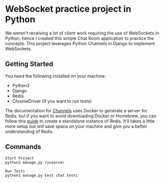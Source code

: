 # WebSocket practice project in Python

We weren't receiving a lot of client work requiring the use of WebSockets in Python, hence I created this simple Chat Room application
to practice the concepts.  This project leverages Python Channels in Django to implement WebSockets. 

## Getting Started

You need the following installed on your machine:

 - Python3
 - Django
 - Redis
 - ChromeDriver (If you want to run tests)

The documentation for [Channels](https://channels.readthedocs.io/en/latest/tutorial/part_1.html) uses Docker to generate a server for Redis, but if you want to avoid downloading Docker or Homebrew, you can follow this [guide](http://ecmmonkey.blogspot.com/2017/02/install-redis-on-mac-os-macos-sierra.html) to create a standalone instance of Redis.  It'll takes a little more setup but will save space on your machine and give you a better understanding of Redis. 

## Commands

```
Start Project 
python3 manage.py runserver

Run Tests
python3 manage.py test chat.tests
```